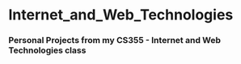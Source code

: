 # Internet_and_Web_Technologies
### Personal Projects from my CS355 - Internet and Web Technologies class

